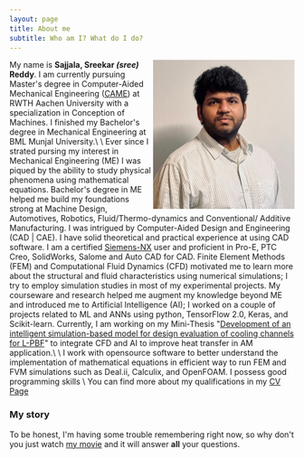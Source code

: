 ```yaml
---
layout: page
title: About me
subtitle: Who am I? What do I do?
---
```

<img src="/assets/img/CV_Pic.jpg" alt="Sreekar's Picture" style="float: right;" width="250"/>

My name is **Sajjala, Sreekar *(sree)* Reddy**. I am currently pursuing Master's degree in Computer-Aided Mechanical Engineering ([CAME](https://www.rwth-aachen.de/go/id/dfvw "RWTH Page")) at RWTH Aachen University with a specialization in Conception of Machines. I finished my Bachelor's degree in Mechanical Engineering at BML Munjal University.\\
\\
Ever since I strated pursing my interest in Mechanical Engineering (ME) I was piqued by the ability to study physical phenomena using mathematical equations. Bachelor's degree in ME helped me build my foundations strong at Machine Design, Automotives, Robotics, Fluid/Thermo-dynamics and Conventional/ Additive Manufacturing. I was intrigued by Computer-Aided Design and Engineering (CAD | CAE). I have solid theoretical and practical experience at using CAD software. I am a certified [Siemens-NX](https://drive.google.com/file/d/1KhHpP0kOXLC9mXPEobZGrETynG6MXUZu/view "Certification link") user and proficient in Pro-E, PTC Creo, SolidWorks, Salome and Auto CAD for CAD. Finite Element Methods (FEM) and Computational Fluid Dynamics (CFD) motivated me to learn more about the structural and fluid characteristics using numerical simulations; I try to employ simulation studies in most of my experimental projects. My courseware and research helped me augment my knowledge beyond ME and introduced me to Artificial Intelligence (AI); I worked on a couple of projects related to ML and ANNs using python, TensorFlow 2.0, Keras, and Scikit-learn. Currently, I am working on my Mini-Thesis "[Development of an intelligent simulation-based model for design evaluation of cooling channels for L-PBF](/2020-02-26-master-minithesis/)" to integrate CFD and AI to improve heat transfer in AM application.\\
\\
I work with opensource software to better understand the implementation of mathematical equations in efficient way to run FEM and FVM simulations such as Deal.ii, Calculix, and OpenFOAM. I possess good programming skills 
\\
You can find more about my qualifications in my [CV Page](/cv/ "CV link")
### My story

To be honest, I'm having some trouble remembering right now, so why don't you just watch [my movie](https://en.wikipedia.org/wiki/The_Princess_Bride_%28film%29) and it will answer **all** your questions.

